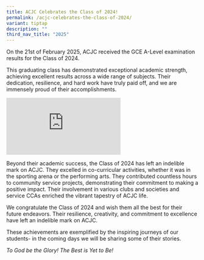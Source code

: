```yaml
---
title: ACJC Celebrates the Class of 2024!
permalink: /acjc-celebrates-the-class-of-2024/
variant: tiptap
description: ""
third_nav_title: "2025"
---
```

<p>On the 21st of February 2025, ACJC received the GCE A-Level examination
results for the Class of 2024.</p>
<p>This graduating class has demonstrated exceptional academic strength,
achieving excellent results across a wide range of subjects. Their dedication,
resilience, and hard work have truly paid off, and we are immensely proud
of their accomplishments.</p>
<div class="iframe-wrapper">
<iframe allowfullscreen="true" frameborder="0" src="https://docs.google.com/presentation/d/e/2PACX-1vSYQoQMtlx8i7jMNhF1oip30ygJsR3T9GQ7rJyTpeYKnidKDwfT8ncNAlRjNB1FijrVP-Vb_TkQEJaM/embed?start=false&amp;amp;loop=false&amp;amp;delayms=3000"></iframe>
</div>
<p>Beyond their academic success, the Class of 2024 has left an indelible
mark on ACJC. They excelled in co-curricular activities, whether it was
in the sporting arena or the performing arts. They contributed countless
hours to community service projects, demonstrating their commitment to
making a positive impact. Their involvement in various clubs and societies
and service CCAs enriched the vibrant tapestry of ACJC life.</p>
<p>We congratulate the Class of 2024 and wish them all the best for their
future endeavors. Their resilience, creativity, and commitment to excellence
have left an indelible mark on ACJC.</p>
<p>These achievements are exemplified by the inspiring journeys of our students-
in the coming days we will be sharing some of their stories.</p>
<p><em>To God be the Glory! The Best is Yet to Be!</em>
</p>
<p>
<br>
</p>